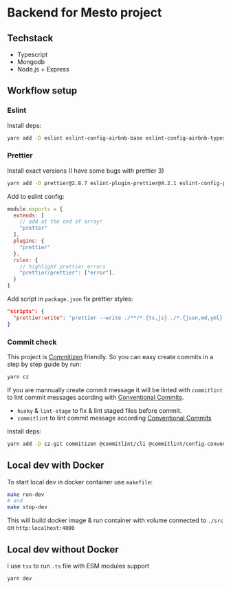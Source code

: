 # Backend for Mesto project

## Techstack

- Typescript
- Mongodb
- Node.js + Express

## Workflow setup

### Eslint

Install deps:

```bash
yarn add -D eslint eslint-config-airbnb-base eslint-config-airbnb-typescript @typescript-eslint/eslint-plugin @typescript-eslint/parser eslint-import-resolver-typescript eslint-plugin-import
```

### Prettier

Install exact versions (I have some bugs with prettier 3)

```bash
yarn add -D prettier@2.8.7 eslint-plugin-prettier@4.2.1 eslint-config-prettier
```

Add to eslint config:

```js
module.exports = {
  extends: [
    // add at the end of array!
    "pretter"
  ],
  plugins: {
    "prettier"
  },
  rules: {
    // highlight prettier errors
    "prettier/prettier": ["error"],
  }
}
```

Add script in `package.json` fix prettier styles:

```json
"scripts": {
  "prettier:write": "prettier --write ./**/*.{ts,js} ./*.{json,md,yml} -l",
}
```

### Commit check

This project is [Commitizen](https://www.npmjs.com/package/commitizen?activeTab=readme) friendly. So
you can easy create commits in a step by step guide by run:

```bash
yarn cz
```

If you are mannually create commit message it will be linted with `commitlint` to lint commit
messages acording with [Conventional Commits](https://www.conventionalcommits.org/en/v1.0.0/).

- `husky` & `lint-stage` to fix & lint staged files before commit.
- `commitlint` to lint commit message according
  [Conventional Commits](https://www.conventionalcommits.org/en/v1.0.0/)

Install deps:

```bash
yarn add -D cz-git commitizen @commitlint/cli @commitlint/config-conventional @commitlint/format
```

## Local dev with Docker

To start local dev in docker container use `makefile`:

```bash
make run-dev
# and
make stop-dev
```

This will build docker image & run container with volume connected to `./src` on
`http:localhost:4000`

## Local dev without Docker

I use `tsx` to run `.ts` file with ESM modules support

```bash
yarn dev
```
